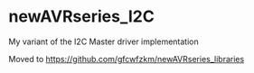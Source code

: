 # newAVRseries_I2C
My variant of the I2C Master driver implementation

Moved to <https://github.com/gfcwfzkm/newAVRseries_libraries>
